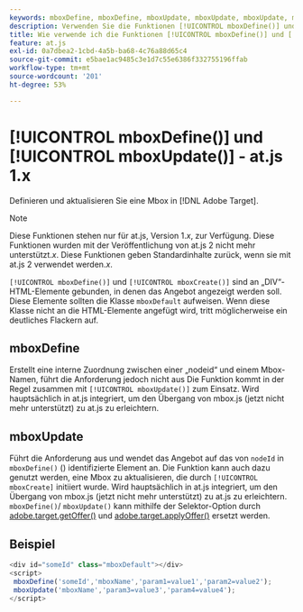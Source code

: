 ```yaml
---
keywords: mboxDefine, mboxDefine, mboxUpdate, mboxUpdate, mboxUpdate, mbox-Update, at.js, Funktionen, funktion, mboxDefine0
description: Verwenden Sie die Funktionen [!UICONTROL mboxDefine()] und [!UICONTROL mboxUpdate()] für die JavaScript-Bibliothek [!DNL Adobe Target] at.js , um eine Mbox zu definieren oder zu aktualisieren. (at.js 1.x)
title: Wie verwende ich die Funktionen [!UICONTROL mboxDefine()] und [!UICONTROL mboxUpdate()]?
feature: at.js
exl-id: 0a7dbea2-1cbd-4a5b-ba68-4c76a88d65c4
source-git-commit: e5bae1ac9485c3e1d7c55e6386f332755196ffab
workflow-type: tm+mt
source-wordcount: '201'
ht-degree: 53%

---
```


# [!UICONTROL mboxDefine()] und [!UICONTROL mboxUpdate()] - at.js 1.x

Definieren und aktualisieren Sie eine Mbox in [!DNL Adobe Target].

>[!NOTE]
>
>Diese Funktionen stehen nur für at.js, Version 1.*x*, zur Verfügung. Diese Funktionen wurden mit der Veröffentlichung von at.js 2 nicht mehr unterstützt.*x*. Diese Funktionen geben Standardinhalte zurück, wenn sie mit at.js 2 verwendet werden.*x*.

`[!UICONTROL mboxDefine()]` und `[!UICONTROL mboxCreate()]` sind an „DIV“-HTML-Elemente gebunden, in denen das Angebot angezeigt werden soll. Diese Elemente sollten die Klasse `mboxDefault` aufweisen. Wenn diese Klasse nicht an die HTML-Elemente angefügt wird, tritt möglicherweise ein deutliches Flackern auf.

## mboxDefine 

Erstellt eine interne Zuordnung zwischen einer „nodeid“ und einem Mbox-Namen, führt die Anforderung jedoch nicht aus Die Funktion kommt in der Regel zusammen mit `[!UICONTROL mboxUpdate()]` zum Einsatz. Wird hauptsächlich in at.js integriert, um den Übergang von mbox.js (jetzt nicht mehr unterstützt) zu at.js zu erleichtern.

## mboxUpdate

Führt die Anforderung aus und wendet das Angebot auf das von `nodeId` in `mboxDefine()` () identifizierte Element an. Die Funktion kann auch dazu genutzt werden, eine Mbox zu aktualisieren, die durch `[!UICONTROL mboxCreate]` initiiert wurde. Wird hauptsächlich in at.js integriert, um den Übergang von mbox.js (jetzt nicht mehr unterstützt) zu at.js zu erleichtern. `mboxDefine()`/ `mboxUpdate()` kann mithilfe der Selektor-Option durch [adobe.target.getOffer()](/help/dev/implement/client-side/atjs/atjs-functions/adobe-target-getoffer.md) und [adobe.target.applyOffer()](/help/dev/implement/client-side/atjs/atjs-functions/adobe-target-applyoffer.md) ersetzt werden.

## Beispiel

```javascript {line-numbers="true"}
<div id="someId" class="mboxDefault"></div> 
<script> 
 mboxDefine('someId','mboxName','param1=value1','param2=value2'); 
 mboxUpdate('mboxName','param3=value3','param4=value4'); 
</script>
```
